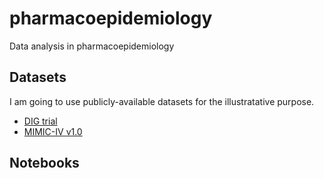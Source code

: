 # pharmacoepidemiology
Data analysis in pharmacoepidemiology

## Datasets

I am going to use publicly-available datasets for the illustratative purpose.

- [DIG trial](https://biolincc.nhlbi.nih.gov/teaching/)
- [MIMIC-IV v1.0](https://physionet.org/content/mimiciv/1.0/)

## Notebooks


